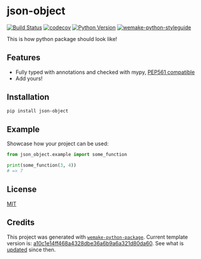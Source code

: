 # json-object

[![Build Status](https://github.com/a.ilaletdinov/json-object/workflows/test/badge.svg?branch=master&event=push)](https://github.com/a.ilaletdinov/json-object/actions?query=workflow%3Atest)
[![codecov](https://codecov.io/gh/a.ilaletdinov/json-object/branch/master/graph/badge.svg)](https://codecov.io/gh/a.ilaletdinov/json-object)
[![Python Version](https://img.shields.io/pypi/pyversions/json-object.svg)](https://pypi.org/project/json-object/)
[![wemake-python-styleguide](https://img.shields.io/badge/style-wemake-000000.svg)](https://github.com/wemake-services/wemake-python-styleguide)

This is how python package should look like!


## Features

- Fully typed with annotations and checked with mypy, [PEP561 compatible](https://www.python.org/dev/peps/pep-0561/)
- Add yours!


## Installation

```bash
pip install json-object
```


## Example

Showcase how your project can be used:

```python
from json_object.example import some_function

print(some_function(3, 4))
# => 7
```

## License

[MIT](https://github.com/a.ilaletdinov/json-object/blob/master/LICENSE)


## Credits

This project was generated with [`wemake-python-package`](https://github.com/wemake-services/wemake-python-package). Current template version is: [a10c1e14ff468a4328dbe36a6b9a6a321d80da60](https://github.com/wemake-services/wemake-python-package/tree/a10c1e14ff468a4328dbe36a6b9a6a321d80da60). See what is [updated](https://github.com/wemake-services/wemake-python-package/compare/a10c1e14ff468a4328dbe36a6b9a6a321d80da60...master) since then.
